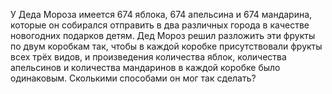 У Деда Мороза имеется 674 яблока, 674 апельсина и 674 мандарина, которые он собирался отправить в два различных города в качестве новогодних подарков детям. Дед Мороз решил разложить эти фрукты по двум коробкам так, чтобы в каждой коробке присутствовали фрукты всех трёх видов, и произведения количества яблок, количества апельсинов и количества мандаринов в каждой коробке было одинаковым. Сколькими способами он мог так сделать?